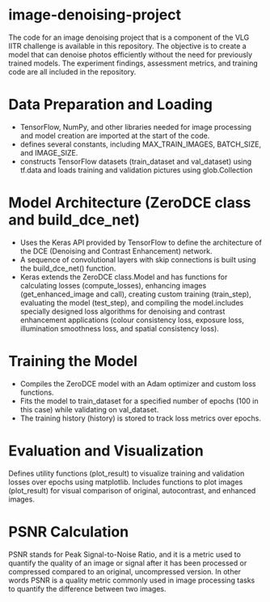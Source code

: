 # image-denoising-project
The code for an image denoising project that is a component of the VLG IITR challenge is available in this repository. The objective is to create a model that can denoise photos efficiently without the need for previously trained models. The experiment findings, assessment metrics, and training code are all included in the repository.
# Data Preparation and Loading
- TensorFlow, NumPy, and other libraries needed for image processing and model creation are imported at the start of the code.
- defines several constants, including MAX_TRAIN_IMAGES, BATCH_SIZE, and IMAGE_SIZE.
- constructs TensorFlow datasets (train_dataset and val_dataset) using tf.data and loads training and validation pictures using glob.Collection

# Model Architecture (ZeroDCE class and build_dce_net)
- Uses the Keras API provided by TensorFlow to define the architecture of the DCE (Denoising and Contrast Enhancement) network.
- A sequence of convolutional layers with skip connections is built using the build_dce_net() function.
- Keras extends the ZeroDCE class.Model and has functions for calculating losses (compute_losses), enhancing images (get_enhanced_image and call), creating custom training (train_step), evaluating the model (test_step), and compiling the model.includes specially designed loss algorithms for denoising and contrast enhancement applications (colour consistency loss, exposure loss, illumination smoothness loss, and spatial consistency loss).
# Training the Model
- Compiles the ZeroDCE model with an Adam optimizer and custom loss functions.
- Fits the model to train_dataset for a specified number of epochs (100 in this case) while validating on val_dataset.
- The training history (history) is stored to track loss metrics over epochs.
# Evaluation and Visualization
Defines utility functions (plot_result) to visualize training and validation losses over epochs using matplotlib. Includes functions to plot images (plot_result) for visual comparison of original, autocontrast, and enhanced images.
# PSNR Calculation
PSNR stands for Peak Signal-to-Noise Ratio, and it is a metric used to quantify the quality of an image or signal after it has been processed or compressed compared to an original, uncompressed version. In other words PSNR is a quality metric commonly used in image processing tasks to quantify the difference between two images.

#
